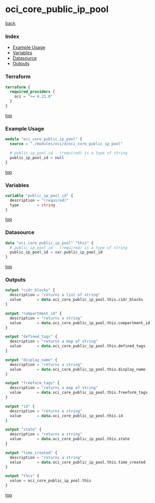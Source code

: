 # oci_core_public_ip_pool

[back](../oci.md)

### Index

- [Example Usage](#example-usage)
- [Variables](#variables)
- [Datasource](#datasource)
- [Outputs](#outputs)

### Terraform

```terraform
terraform {
  required_providers {
    oci = ">= 4.21.0"
  }
}
```

[top](#index)

### Example Usage

```terraform
module "oci_core_public_ip_pool" {
  source = "./modules/oci/d/oci_core_public_ip_pool"

  # public_ip_pool_id - (required) is a type of string
  public_ip_pool_id = null
}
```

[top](#index)

### Variables

```terraform
variable "public_ip_pool_id" {
  description = "(required)"
  type        = string
}
```

[top](#index)

### Datasource

```terraform
data "oci_core_public_ip_pool" "this" {
  # public_ip_pool_id - (required) is a type of string
  public_ip_pool_id = var.public_ip_pool_id
}
```

[top](#index)

### Outputs

```terraform
output "cidr_blocks" {
  description = "returns a list of string"
  value       = data.oci_core_public_ip_pool.this.cidr_blocks
}

output "compartment_id" {
  description = "returns a string"
  value       = data.oci_core_public_ip_pool.this.compartment_id
}

output "defined_tags" {
  description = "returns a map of string"
  value       = data.oci_core_public_ip_pool.this.defined_tags
}

output "display_name" {
  description = "returns a string"
  value       = data.oci_core_public_ip_pool.this.display_name
}

output "freeform_tags" {
  description = "returns a map of string"
  value       = data.oci_core_public_ip_pool.this.freeform_tags
}

output "id" {
  description = "returns a string"
  value       = data.oci_core_public_ip_pool.this.id
}

output "state" {
  description = "returns a string"
  value       = data.oci_core_public_ip_pool.this.state
}

output "time_created" {
  description = "returns a string"
  value       = data.oci_core_public_ip_pool.this.time_created
}

output "this" {
  value = oci_core_public_ip_pool.this
}
```

[top](#index)